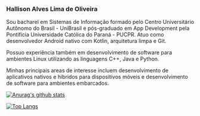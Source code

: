 ### Hallison Alves Lima de Oliveira

Sou bacharel em Sistemas de Informação formado pelo Centro Universitário Autônomo do Brasil - UniBrasil e pós-graduado em App Development pela Pontifícia Universidade Católica do Paraná - PUCPR. Atuo como desenvolvedor Android nativo com Kotlin, arquitetura limpa e Git.

Possuo experiência também em desenvolvimento de software para ambientes Linux utilizando as linguagens C++, Java e Python.

Minhas principais areas de interesse incluem desenvolvimento de aplicativos nativos e híbridos para dispositivos móveis e desenvolvimento de software para ambientes embarcados.

[![Anurag's github stats](https://github-readme-stats.vercel.app/api?username=hallisonoliveira&show_icons=true)](https://github.com/anuraghazra/github-readme-stats)

[![Top Langs](https://github-readme-stats.vercel.app/api/top-langs/?username=hallisonoliveira&exclude_repo=hallisonoliveira.github.io)](https://github.com/anuraghazra/github-readme-stats)
